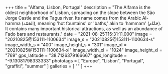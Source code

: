 +++
title = "Alfama, Lisbon, Portugal"
description = "The Alfama is the oldest neighborhood of Lisbon, spreading on the slope between the São Jorge Castle and the Tagus river. Its name comes from the Arabic Al-hamma (الحَمّة), meaning 'hot fountains' or 'baths,' akin to 'hammam' (حَمَّام). It contains many important historical attractions, as well as an abundance of Fado bars and restaurants."
date = "2021-08-25T15:31:11.000"
image = "20210825@153111-1100634"
image_s = "20210825@153111-1100634-s"
image_width_s = "400"
image_height_s = "301"
image_xl = "20210825@153111-1100634-xl"
image_width_xl = "1024"
image_height_xl = "769"
gps_latitude = "38.7126379166667"
gps_longitude = "-9.13081798333333"
phototags = [ "Europe", "Lisbon", "Portugal", "graffiti", "summer" ]
galleries = [ "" ]
+++
